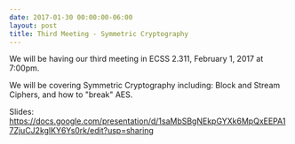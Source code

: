 ```yaml
---
date: 2017-01-30 00:00:00-06:00
layout: post
title: Third Meeting - Symmetric Cryptography
---
```


We will be having our third meeting in ECSS 2.311, February  1, 2017 at
7:00pm. 

We will be covering Symmetric Cryptography including: Block and Stream
Ciphers, and how to "break" AES.

Slides:
<https://docs.google.com/presentation/d/1saMbSBgNEkpGYXk6MpQxEEPA17ZjuCJ2kglKY6Ys0rk/edit?usp=sharing>
